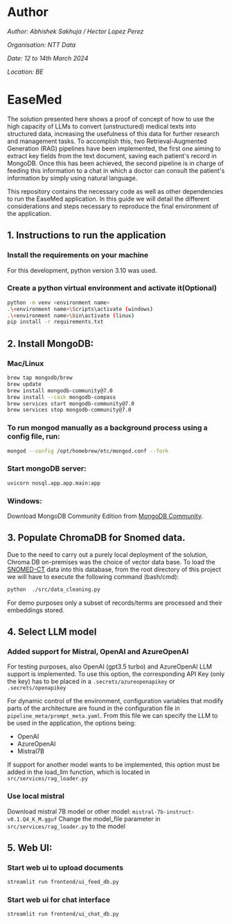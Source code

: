 # Author
_Author: Abhishek Sakhuja / Hector Lopez Perez_

_Organisation: NTT Data_

_Date: 12 to 14th March 2024_

_Location: BE_


# EaseMed
The solution presented here shows a proof of concept of how to use the high capacity of LLMs to convert (unstructured) medical texts into structured data, increasing the usefulness of this data for further research and management tasks. To accomplish this, two Retrieval-Augmented Generation (RAG) pipelines have been implemented, the first one aiming to extract key fields from the text document, saving each patient's record in MongoDB. Once this has been achieved, the second pipeline is in charge of feeding this information to a chat in which a doctor can consult the patient's information by simply using natural language.

This repository contains the necessary code as well as other dependencies to run the EaseMed application.
In this guide we will detail the different considerations and steps necessary to reproduce the final environment of the application.


## 1. Instructions to run the application

### Install the requirements on your machine

For this development, python version 3.10 was used.

### Create a python virtual environment and activate it(Optional)
```bash
python -m venv <environment name>
.\<environment name>\Scripts\activate (windows)
.\<environment name>\bin\activate (linux)
pip install -r requirements.txt
```

## 2. Install MongoDB:

### Mac/Linux
```bash
brew tap mongodb/brew
brew update
brew install mongodb-community@7.0
brew install --cask mongodb-compass
brew services start mongodb-community@7.0
brew services stop mongodb-community@7.0
```

### To run mongod manually as a background process using a config file, run:
```bash
mongod --config /opt/homebrew/etc/mongod.conf --fork
```

### Start mongoDB server:
```bash
uvicorn nosql.app.app.main:app
```

### Windows:
Download MongoDB Community Edition from [MongoDB Community](https://www.mongodb.com/try/download/community).

## 3. Populate ChromaDB for Snomed data.

Due to the need to carry out a purely local deployment of the solution, Chroma DB on-premises was the choice of vector data base. To load the [SNOMED-CT](https://www.health.belgium.be/fr/terminologie-et-systemes-de-codes-snomed-ct) data into this database, from the root directory of this project we will have to execute the following command (bash/cmd):
```bash
python  ./src/data_cleaning.py
```
For demo purposes only a subset of records/terms are processed and their embeddings stored.

## 4. Select LLM model 
### Added support for Mistral, OpenAI and AzureOpenAI
For testing purposes, also OpenAI (gpt3.5 turbo) and AzureOpenAI LLM support is implemented. To use this option, the corresponding API Key (only the key) has to be placed in a ```.secrets/azureopenapikey``` or ```.secrets/openapikey```

For dynamic control of the environment, configuration variables that modify parts of the architecture are found in the configuration file in ```pipeline_meta/prompt_meta.yaml```. From this file we can specify the LLM to be used in the application, the options being:

* OpenAI
* AzureOpenAI
* Mistral7B

If support for another model wants to be implemented, this option must be added in the load_llm function, which is located in ``` src/services/rag_loader.py ```

### Use local mistral 
Download mistral 7B model or other model: ```mistral-7b-instruct-v0.1.Q4_K_M.gguf```
Change the model_file parameter in ```src/services/rag_loader.py``` to the model

## 5. Web UI:
### Start web ui to upload documents
```bash
streamlit run frontend/ui_feed_db.py
```

### Start web ui for chat interface
```bash
streamlit run frontend/ui_chat_db.py
```
